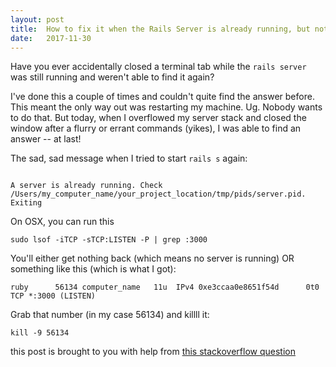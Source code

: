 ```yaml
---
layout: post
title:  How to fix it when the Rails Server is already running, but not where you can find it
date:   2017-11-30
---
```


Have you ever accidentally closed a terminal tab while the `rails server` was still running and weren't able to find it again?

I've done this a couple of times and couldn't quite find the answer before. This meant the only way out was restarting my machine. Ug. Nobody wants to do that. But today, when I overflowed my server stack and closed the window after a flurry or errant commands (yikes), I was able to find an answer -- at last!

The sad, sad message when I tried to start `rails s` again:

```

A server is already running. Check /Users/my_computer_name/your_project_location/tmp/pids/server.pid.
Exiting

```

On OSX, you can run this

```
sudo lsof -iTCP -sTCP:LISTEN -P | grep :3000
```

You'll either get nothing back (which means no server is running) OR something like this (which is what I got):

```
ruby      56134 computer_name   11u  IPv4 0xe3ccaa0e8651f54d      0t0  TCP *:3000 (LISTEN)
```

Grab that number (in my case 56134) and killll it:

```
kill -9 56134
```

this post is brought to you with help from [this stackoverflow question](https://stackoverflow.com/questions/24627701/a-server-is-already-running-check-tmp-pids-server-pid-exiting-rails)
